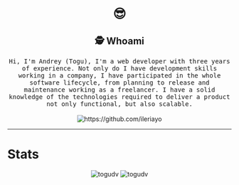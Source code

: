 
<h1 align="center"> 😎 </h1>
<div align="center">
  
</div>
<!---
<p align="center"> (SOCIAL MEDIA)</p>
-->
<h2 align="center">🕵️  Whoami</h2>
<p align="center">
  <samp>Hi, I'm Andrey (Togu), I'm a web developer with three years of experience. Not only do I have development skills working in a company, I have participated in the whole software lifecycle, from planning to release and maintenance working as a freelancer.
I have a solid knowledge of the technologies required to deliver a product not only functional, but also scalable.
  </samp>
  <br> <br>
  <img src="https://komarev.com/ghpvc/?username=ToguDV" alt="https://github.com/ileriayo" />
</p>

<hr>
<h1>Stats</h1>
  
<div align="center">
    <img src="http://github-profile-summary-cards.vercel.app/api/cards/repos-per-language?username=ToguDV&theme=transparent&exclude=CSS,HTML" alt="togudv" />
    <img src="http://github-profile-summary-cards.vercel.app/api/cards/stats?username=ToguDV&theme=transparent" alt="togudv" />
    
</div>



